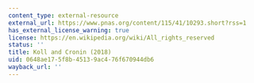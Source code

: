 ```yaml
---
content_type: external-resource
external_url: https://www.pnas.org/content/115/41/10293.short?rss=1
has_external_license_warning: true
license: https://en.wikipedia.org/wiki/All_rights_reserved
status: ''
title: Koll and Cronin (2018)
uid: 0648ae17-5f8b-4513-9ac4-76f670944db6
wayback_url: ''
---
```


